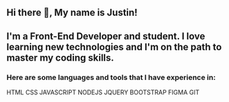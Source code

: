 ## Hi there 👋, My name is Justin!

## I'm a Front-End Developer and student. I love learning new technologies and I'm on the path to master my coding skills.

### Here are some languages and tools that I have experience in:

HTML CSS JAVASCRIPT NODEJS JQUERY BOOTSTRAP FIGMA GIT
<!--
**Jad229/Jad229** is a ✨ _special_ ✨ repository because its `README.md` (this file) appears on your GitHub profile.

Here are some ideas to get you started:

- 🔭 I’m currently working on ...
- 🌱 I’m currently learning ...
- 👯 I’m looking to collaborate on ...
- 🤔 I’m looking for help with ...
- 💬 Ask me about ...
- 📫 How to reach me: ...
- 😄 Pronouns: ...
- ⚡ Fun fact: ...
-->
